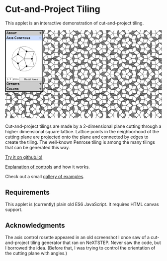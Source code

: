 # Cut-and-Project Tiling

This applet is an interactive demonstration of cut-and-project tiling.

![sample screenshot](images/screenshot.png)

Cut-and-project tilings are made by a 2-dimensional plane cutting through a higher dimensional square lattice. Lattice points in the neighborhood of the cutting plane are projected onto the plane and connected by edges to create the tiling. The well-known Penrose tiling is among the many tilings that can be generated this way.

[Try it on github.io!](https://gglouser.github.io/cut-and-project-tiling/)

[Explanation of controls](docs/intro.md) and how it works.

Check out a small [gallery of examples](docs/gallery.md).

## Requirements

This applet is (currently) plain old ES6 JavaScript. It requires HTML canvas support.

## Acknowledgments

The axis control rosette appeared in an old screenshot I once saw of a cut-and-project tiling generator that ran on NeXTSTEP. Never saw the code, but I borrowed the idea. (Before that, I was trying to control the orientation of the cutting plane with angles.)

